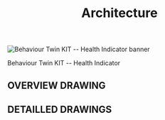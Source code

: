 ﻿---
id: architecture
title: Architecture
description: Behaviour Twin KIT
---

<div style={{display:'block'}}>
  <div style={{display:'inline-block', verticalAlign:'top'}}>

![Behaviour Twin KIT -- Health Indicator banner](@site/static/img/kit-icons/behaviour-twin-hi-kit-icon-mini.png)

  </div>
  <div style={{display:'inline-block', fontSize:17, color:'rgb(255,166,1)', marginLeft:7, verticalAlign:'top', paddingTop:6}}>
Behaviour Twin KIT -- Health Indicator
  </div>
</div>

## OVERVIEW DRAWING

## DETAILLED DRAWINGS
